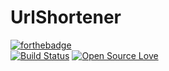 # UrlShortener 
[![forthebadge](http://forthebadge.com/badges/built-with-swag.svg)](http://forthebadge.com)     
[![Build Status](https://travis-ci.org/p53ud0k0d3/UrlShortener.svg?branch=master)](https://travis-ci.org/p53ud0k0d3/UrlShortener)     [![Open Source Love](https://badges.frapsoft.com/os/v1/open-source.svg?v=102)](https://github.com/ellerbrock/open-source-badge/)
